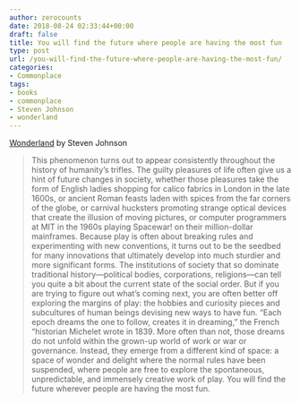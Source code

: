 ```yaml
---
author: zerocounts
date: 2018-08-24 02:33:44+00:00
draft: false
title: You will find the future where people are having the most fun
type: post
url: /you-will-find-the-future-where-people-are-having-the-most-fun/
categories:
- Commonplace
tags:
- books
- commonplace
- Steven Johnson
- wonderland
---
```


[Wonderland](https://www.penguinrandomhouse.com/books/533949/wonderland-by-steven-johnson/) by Steven Johnson

> This phenomenon turns out to appear consistently throughout the history of humanity’s trifles. The guilty pleasures of life often give us a hint of future changes in society, whether those pleasures take the form of English ladies shopping for calico fabrics in London in the late 1600s, or ancient Roman feasts laden with spices from the far corners of the globe, or carnival hucksters promoting strange optical devices that create the illusion of moving pictures, or computer programmers at MIT in the 1960s playing Spacewar! on their million-dollar mainframes. Because play is often about breaking rules and experimenting with new conventions, it turns out to be the seedbed for many innovations that ultimately develop into much sturdier and more significant forms. The institutions of society that so dominate traditional history—political bodies, corporations, religions—can tell you quite a bit about the current state of the social order. But if you are trying to figure out what’s coming next, you are often better off exploring the margins of play: the hobbies and curiosity pieces and subcultures of human beings devising new ways to have fun. “Each epoch dreams the one to follow, creates it in dreaming,” the French “historian Michelet wrote in 1839. More often than not, those dreams do not unfold within the grown-up world of work or war or governance. Instead, they emerge from a different kind of space: a space of wonder and delight where the normal rules have been suspended, where people are free to explore the spontaneous, unpredictable, and immensely creative work of play. You will find the future wherever people are having the most fun.
